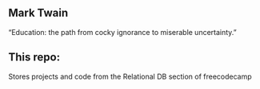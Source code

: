 ## Mark Twain
“Education: the path from cocky ignorance to miserable uncertainty.”

## This repo:
Stores projects and code from the Relational DB section of freecodecamp
